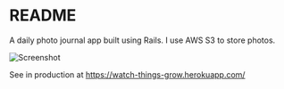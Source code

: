 # README

A daily photo journal app built using Rails. I use AWS S3 to store photos.

![Screenshot](https://i.imgur.com/V09Qazi.png)

See in production at https://watch-things-grow.herokuapp.com/
